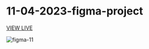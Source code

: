# 11-04-2023-figma-project

[VIEW LIVE](https://k3rolis.github.io/11-04-2023-figma-project/)

![figma-11](https://user-images.githubusercontent.com/47807459/235363857-9d532558-8871-4742-aa62-b2f76625741b.png)
